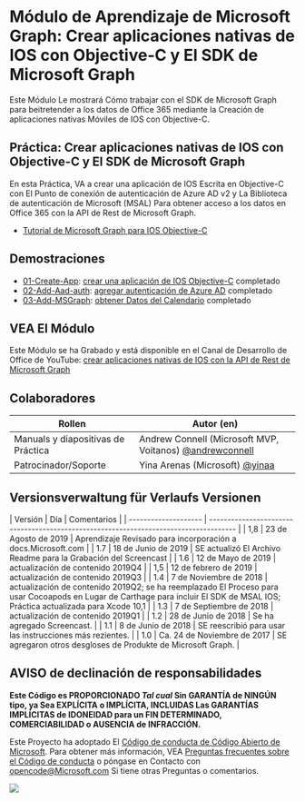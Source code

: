 # <a name="mdulo-de-aprendizaje-de-microsoft-graph-crear-aplicaciones-nativas-de-ios-con-objective-c-y-el-sdk-de-microsoft-graph"></a>Módulo de Aprendizaje de Microsoft Graph: Crear aplicaciones nativas de IOS con Objective-C y El SDK de Microsoft Graph

Este Módulo Le mostrará Cómo trabajar con el SDK de Microsoft Graph para beitretender a los datos de Office 365 mediante la Creación de aplicaciones nativas Móviles de IOS con Objective-C.

## <a name="prctica-crear-aplicaciones-nativas-de-ios-con-objective-c-y-el-sdk-de-microsoft-graph"></a>Práctica: Crear aplicaciones nativas de IOS con Objective-C y El SDK de Microsoft Graph

En esta Práctica, VA a crear una aplicación de IOS Escrita en Objective-C con El Punto de conexión de autenticación de Azure AD v2 y La Biblioteca de autenticación de Microsoft (MSAL) Para obtener acceso a los datos en Office 365 con la API de Rest de Microsoft Graph.

- [Tutorial de Microsoft Graph para IOS Objective-C](https://docs.microsoft.com/graph/tutorials/ios-objectivec)

## <a name="demostraciones"></a>Demostraciones

- [01-Create-App](demos/01-create-app): [crear una aplicación de IOS Objective-C](https://docs.microsoft.com/graph/tutorials/ios-objectivec?tutorial-step=1) completado
- [02-Add-Aad-auth](demos/02-add-aad-auth): [agregar autenticación de Azure AD](https://docs.microsoft.com/graph/tutorials/ios-objectivec?tutorial-step=3) completado
- [03-Add-MSGraph](demos/03-add-msgraph): [obtener Datos del Calendario](https://docs.microsoft.com/graph/tutorials/ios-objectivec?tutorial-step=4) completado

## <a name="vea-el-mdulo"></a>VEA El Módulo

Este Módulo se ha Grabado y está disponible en el Canal de Desarrollo de Office de YouTube: [crear aplicaciones nativas de IOS con la API de Rest de Microsoft Graph](https://youtu.be/Gg8Qy1Dqyzw)

## <a name="colaboradores"></a>Colaboradores

| Rollen | Autor (en) |
| -------------------- | ------------------------------------------------------------------------------------- |
| Manuals y diapositivas de Práctica | Andrew Connell (Microsoft MVP, Voitanos) [@andrewconnell](//github.com/andrewconnell) |
| Patrocinador/Soporte | Yina Arenas (Microsoft) [@yinaa](//github.com/yinaa) |

## <a name="historial-de-versiones"></a>Versionsverwaltung für Verlaufs Versionen

| Versión | Día | Comentarios |
| -------------------- | ------------------------------------------------------------------------------------- |
| 1,8 | 23 de Agosto de 2019 | Aprendizaje Revisado para incorporación a docs.Microsoft.com |
| 1.7 | 18 de Junio de 2019 | SE actualizó El Archivo Readme para la Grabación del Screencast |
| 1.6 | 12 de Mayo de 2019 | actualización de contenido 2019Q4 |
| 1,5 | 12 de febrero de 2019 | actualización de contenido 2019Q3 |
| 1.4 | 7 de Noviembre de 2018 | actualización de contenido 2019Q2; se ha reemplazado El Proceso para usar Cocoapods en Lugar de Carthage para incluir El SDK de MSAL IOS; Práctica actualizada para Xcode 10,1 |
| 1.3 | 7 de Septiembre de 2018 | actualización de contenido 2019Q1 |
| 1.2 | 28 de Junio de 2018 | Se ha agregado Screencast. |
| 1.1 | 8 de Junio de 2018 | SE reescribió para usar las instrucciones más rezientes. |
| 1.0 | Ca. 24 de Noviembre de 2017 | SE agregaron otros desgloses de Produkte de Microsoft Graph. |

## <a name="aviso-de-declinacin-de-responsabilidades"></a>AVISO de declinación de responsabilidades

**Este Código es PROPORCIONADO _Tal cual_ Sin GARANTÍA de NINGÚN tipo, ya Sea EXPLÍCITA o IMPLÍCITA, INCLUIDAS Las GARANTÍAS IMPLÍCITAS de IDONEIDAD para un FIN DETERMINADO, COMERCIABILIDAD o AUSENCIA de INFRACCIÓN.**

Este Proyecto ha adoptado El [Código de conducta de Código Abierto de Microsoft](https://opensource.microsoft.com/codeofconduct/). Para obtener más información, VEA [Preguntas frecuentes sobre el Código de conducta](https://opensource.microsoft.com/codeofconduct/faq/) o póngase en Contacto con [opencode@Microsoft.com](mailto:opencode@microsoft.com) Si tiene otras Preguntas o comentarios.

<img src="https://telemetry.sharepointpnp.com/msgraph-training-ios-objectivec" />
